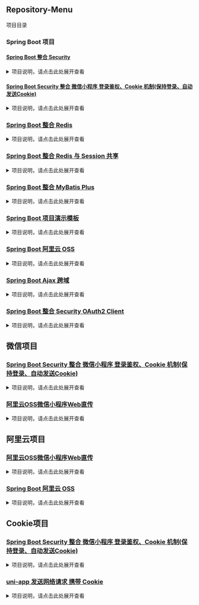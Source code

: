 ## Repository-Menu
项目目录

### Spring Boot 项目

#### [Spring Boot 整合 Security](https://github.com/XXWXHK/Spring-Boot-Security)

<details>
<summary>项目说明，请点击此处展开查看</summary>

1. 用户名、密码登录
    1. 登录前验证图片验证码
    1. RSA 非对称性加密（用户用户注册、登录、重置密码时的密码密文传输）
1. 短信验证码 登录
1. QQ 登录
    1. QQ UnionId 打通
1. 微信网页（微信内部） 登录
1. 微信扫码 登录
1. 支付宝 登录
1. 微博 登录
</details>

#### [Spring Boot Security 整合 微信小程序 登录鉴权、Cookie 机制(保持登录、自动发送Cookie)](https://github.com/XXWXHK/WeChat-MiniProgram-Spring-Boot-Security-Login)

<details>
<summary>项目说明，请点击此处展开查看</summary>

1.集成 [weapp-cookie](https://github.com/charleslo1/weapp-cookie)，一行代码为你的小程序实现 Cookie 机制
</details>

### [Spring Boot 整合 Redis](https://github.com/XXWXHK/Spring-Boot-Redis)

<details>
<summary>项目说明，请点击此处展开查看</summary>

1. 内涵[Spring Boot 整合 MyBatis Plus](https://github.com/XXWXHK/Spring-Boot-MyBatis-Plus)
</details>

### [Spring Boot 整合 Redis 与 Session 共享](https://github.com/XXWXHK/Spring-Boot-Redis-Session)

<details>
<summary>项目说明，请点击此处展开查看</summary>

1. 内涵[Spring Boot 整合 Redis](https://github.com/XXWXHK/Spring-Boot-Redis)
</details>

### [Spring Boot 整合 MyBatis Plus](https://github.com/XXWXHK/Spring-Boot-MyBatis-Plus)

<details>
<summary>项目说明，请点击此处展开查看</summary>

1. [MyBatis-Plus](https://mp.baomidou.com)
</details>

### [Spring Boot 项目演示模板](https://github.com/XXWXHK/Spring-Boot-Demo)

<details>
<summary>项目说明，请点击此处展开查看</summary>

1. 将整合完整项目所需及技术、示例、要点
1. 暂未完成
</details>

### [Spring Boot 阿里云 OSS](https://github.com/XXWXHK/Spring-Boot-Aliyun-OSS)

<details>
<summary>项目说明，请点击此处展开查看</summary>

1. 根据[服务端签名直传并设置上传回调](https://help.aliyun.com/document_detail/91868.html)(更新时间：2019-04-08 16:20:36)修正
1. [服务端签名直传并设置上传回调 Java 版](https://help.aliyun.com/document_detail/91868.html)(更新时间：2019-04-09 16:47:12)
</details>

### [Spring Boot Ajax 跨域](https://github.com/XXWXHK/Spring-Boot-Ajax)

<details>
<summary>项目说明，请点击此处展开查看</summary>

1. 相同域名下的不同子域（包括协议与端口）进行跨域请求
</details>

### [Spring Boot 整合 Security OAuth2 Client](https://github.com/XXWXHK/Spring-Boot-Security-OAuth2-Client)

<details>
<summary>项目说明，请点击此处展开查看</summary>

1. 暂未完成
</details>

## 微信项目

### [Spring Boot Security 整合 微信小程序 登录鉴权、Cookie 机制(保持登录、自动发送Cookie)](https://github.com/XXWXHK/WeChat-MiniProgram-Spring-Boot-Security-Login)

<details>
<summary>项目说明，请点击此处展开查看</summary>

1.集成 [weapp-cookie](https://github.com/charleslo1/weapp-cookie)，一行代码为你的小程序实现 Cookie 机制
</details>

### [阿里云OSS微信小程序Web直传](https://github.com/XXWXHK/aliyun-OSS-WeChat-MiniProgram)

<details>
<summary>项目说明，请点击此处展开查看</summary>


</details>

## 阿里云项目

### [阿里云OSS微信小程序Web直传](https://github.com/XXWXHK/aliyun-OSS-WeChat-MiniProgram)

<details>
<summary>项目说明，请点击此处展开查看</summary>

1. 根据[小程序直传实践](https://help.aliyun.com/document_detail/92883.html)((更新时间：2019-04-26 16:37:01)
    中的[使用 Web 端直传实践方案 Demo 进行上传测试](https://docs-aliyun.cn-hangzhou.oss.aliyun-inc.com/internal/oss/0.0.4/assets/sample/oss-h5-upload-js-direct.zip)(更新时间：2019-04-26 16:37:01)进行修正（主要将原JS修改为微信小程序语法）
</details>

### [Spring Boot 阿里云 OSS](https://github.com/XXWXHK/Spring-Boot-Aliyun-OSS)

<details>
<summary>项目说明，请点击此处展开查看</summary>

1. 根据[服务端签名直传并设置上传回调](https://help.aliyun.com/document_detail/31927.html)(更新时间：2019-04-08 16:20:36)
    中的[服务端签名直传并设置上传回调 Java 版](https://help.aliyun.com/document_detail/91868.html)(更新时间：2019-04-09 16:47:12)进行修正错误及优化方法
</details>

## Cookie项目

### [Spring Boot Security 整合 微信小程序 登录鉴权、Cookie 机制(保持登录、自动发送Cookie)](https://github.com/XXWXHK/WeChat-MiniProgram-Spring-Boot-Security-Login)

<details>
<summary>项目说明，请点击此处展开查看</summary>

1.集成 [weapp-cookie](https://github.com/charleslo1/weapp-cookie)，一行代码为你的小程序实现 Cookie 机制
</details>

### [uni-app 发送网络请求 携带 Cookie](https://github.com/XXWXHK/uni-app-request-WithCookie)

<details>
<summary>项目说明，请点击此处展开查看</summary>

1. 根据 [uni.request(OBJECT)](https://uniapp.dcloud.io/api/request/request)，请求完成后，解析Cookie，放入缓存中，在下一次请求时将Cookie放入header中
</details>
